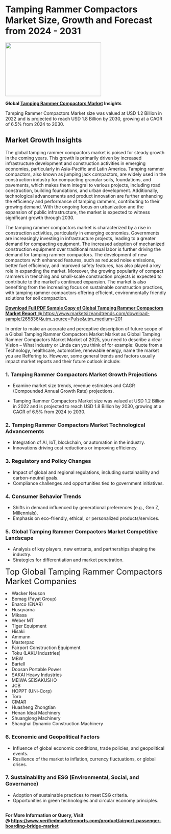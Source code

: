 <H1>Tamping Rammer Compactors Market Size, Growth and Forecast from 2024 - 2031</H1><img class="aligncenter size-medium wp-image-584254" src="https://thirdeyenews.in/wp-content/uploads/2024/09/Global-Market-Research-300x168.jpeg" alt="" width="300" height="168" /><p><strong>Global&nbsp;<a href="https://www.marketsizeandtrends.com/download-sample/265836/&amp;utm_source=Pulse&amp;utm_medium=201">Tamping Rammer Compactors Market</a> Insights</strong></p><p>Tamping Rammer Compactors Market size was valued at USD 1.2 Billion in 2022 and is projected to reach USD 1.8 Billion by 2030, growing at a CAGR of 6.5% from 2024 to 2030.</p><p><h2>Market Growth Insights</h2> <p>The global tamping rammer compactors market is poised for steady growth in the coming years. This growth is primarily driven by increased infrastructure development and construction activities in emerging economies, particularly in Asia-Pacific and Latin America. Tamping rammer compactors, also known as jumping jack compactors, are widely used in the construction industry for compacting granular soils, foundations, and pavements, which makes them integral to various projects, including road construction, building foundations, and urban development. Additionally, technological advancements and product innovation are further enhancing the efficiency and performance of tamping rammers, contributing to their growing demand. With the ongoing focus on urbanization and the expansion of public infrastructure, the market is expected to witness significant growth through 2030.</p> <p><a href="#"></a></p> <p>The tamping rammer compactors market is characterized by a rise in construction activities, particularly in emerging economies. Governments are increasingly investing in infrastructure projects, leading to a greater demand for compacting equipment. The increased adoption of mechanized construction equipment over traditional manual labor is further driving the demand for tamping rammer compactors. The development of new compactors with enhanced features, such as reduced noise emissions, better fuel efficiency, and improved safety features, has also played a key role in expanding the market. Moreover, the growing popularity of compact rammers in trenching and small-scale construction projects is expected to contribute to the market's continued expansion. The market is also benefiting from the increasing focus on sustainable construction practices, with tamping rammer compactors offering efficient, environmentally friendly solutions for soil compaction.</p> <p><a href="#"></p><p><span class=""><strong>Download Full PDF Sample Copy of Global Tamping Rammer Compactors Market Report</strong> @ <a href="https://www.marketsizeandtrends.com/download-sample/265836/&amp;utm_source=Pulse&amp;utm_medium=201" target="_blank">https://www.marketsizeandtrends.com/download-sample/265836/&amp;utm_source=Pulse&amp;utm_medium=201</a></span></p><p>In order to make an accurate and perceptive description of future scope of a Global&nbsp;Tamping Rammer Compactors Market Market as Global&nbsp;Tamping Rammer Compactors Market Market of 2025, you need to describe a clear Vision &ndash; What Industry or Linda can you think of for example: Quote from a Technology, healthcare, automotive, renewable energy, name the market you are Reffering to. However, some general trends and factors usually impact market reports and their future outlook include:</p><h3>1.&nbsp;<strong>Tamping Rammer Compactors Market Growth Projections</strong></h3><ul><li>Examine market size trends, revenue estimates and CAGR (Compounded Annual Growth Rate) projections.</li><li><p>Tamping Rammer Compactors Market size was valued at USD 1.2 Billion in 2022 and is projected to reach USD 1.8 Billion by 2030, growing at a CAGR of 6.5% from 2024 to 2030.</p></li></ul><h3>2.&nbsp;<strong>Tamping Rammer Compactors Market Technological Advancements</strong></h3><ul><li>Integration of AI, IoT, blockchain, or automation in the industry.</li><li>Innovations driving cost reductions or improving efficiency.</li></ul><h3>3.&nbsp;<strong>Regulatory and Policy Changes</strong></h3><ul><li>Impact of global and regional regulations, including sustainability and carbon-neutral goals.</li><li>Compliance challenges and opportunities tied to government initiatives.</li></ul><h3>4.&nbsp;<strong>Consumer Behavior Trends</strong></h3><ul><li>Shifts in demand influenced by generational preferences (e.g., Gen Z, Millennials).</li><li>Emphasis on eco-friendly, ethical, or personalized products/services.</li></ul><h3>5.&nbsp;<strong>Global Tamping Rammer Compactors Market Competitive Landscape</strong></h3><ul><li>Analysis of key players, new entrants, and partnerships shaping the industry.</li><li>Strategies for differentiation and market penetration.</li></ul><p data-pm-slice="1 1 []"><span style="color: inherit; font-family: inherit; font-size: 25px;">Top Global Tamping Rammer Compactors Market Companies</span></p><div class="" data-test-id=""><p><li>Wacker Neuson</li><li> Bomag (Fayat Group)</li><li> Enarco (ENAR)</li><li> Husqvarna</li><li> Mikasa</li><li> Weber MT</li><li> Tiger Equipment</li><li> Hisaki</li><li> Ammann</li><li> Masterpac</li><li> Fairport Construction Equipment</li><li> Toku (LAKU Industries)</li><li> MBW</li><li> Bartell</li><li> Doosan Portable Power</li><li> SAKAI Heavy Industries</li><li> MEIWA SEISAKUSHO</li><li> JCB</li><li> HOPPT (UNi-Corp)</li><li> Toro</li><li> CIMAR</li><li> Huasheng Zhongtian</li><li> Henan Ideal Machinery</li><li> Shuanglong Machinery</li><li> Shanghai Dynamic Construction Machinery</li></p></div><h3>6.&nbsp;<strong>Economic and Geopolitical Factors</strong></h3><ul><li>Influence of global economic conditions, trade policies, and geopolitical events.</li><li>Resilience of the market to inflation, currency fluctuations, or global crises.</li></ul><h3>7.&nbsp;<strong>Sustainability and ESG (Environmental, Social, and Governance)</strong></h3><ul><li>Adoption of sustainable practices to meet ESG criteria.</li><li>Opportunities in green technologies and circular economy principles.</li></ul><h2><strong style="font-size: 14px;">For More Information or Query, Visit @&nbsp;</strong><a style="background-color: #ffffff; font-size: 14px;" href="https://www.marketsizeandtrends.com/report/tamping-rammer-compactors-market/" target="_blank">https://www.verifiedmarketreports.com/product/airport-passenger-boarding-bridge-market</a></h2>
